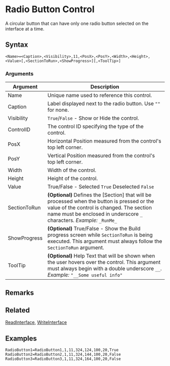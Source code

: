 # Radio Button Control

A circular button that can have only one radio button selected on the interface at a time.

## Syntax

```pebakery
<Name>=<Caption>,<Visibility>,11,<PosX>,<PosY>,<Width>,<Height>,<Value>[,<SectionToRun>,<ShowProgress>][,<ToolTip>]
```

### Arguments

| Argument | Description |
| --- | --- |
| Name | Unique name used to reference this control. |
| Caption | Label displayed next to the radio button. Use `""` for none. |
| Visibility | `True`/`False` - Show or Hide the control. |
| ControlID | The control ID specifying the type of the control. |
| PosX | Horizontal Position measured from the control's top left corner. |
| PosY | Vertical Position measured from the control's top left corner. |
| Width | Width of the control. |
| Height | Height of the control. |
| Value | True/False - Selected `True` Deselected `False` |
| SectionToRun | **(Optional)** Defines the [Section] that will be processed when the button is pressed or the value of the control is changed. The section name must be enclosed in underscore `_` characters. *Example:* `_RunMe_` |
| ShowProgress | **(Optional)** True/False - Show the Build progress screen while `SectionToRun` is being executed. This argument must always follow the `SectionToRun` argument. |
| ToolTip | **(Optional)** Help Text that will be shown when the user hovers over the control. This argument must always begin with a double underscore `__`. *Example:* `"__Some useful info"` |

## Remarks

## Related

[ReadInterface](/Commands/Interface/ReadInterface.md), [WriteInterface](/Commands/Interface/WriteInterface.md)

## Examples

```pebakery
RadioButton1=RadioButton1,1,11,324,124,100,20,True
RadioButton2=RadioButton2,1,11,324,144,100,20,False
RadioButton3=RadioButton3,1,11,324,164,100,20,False
```